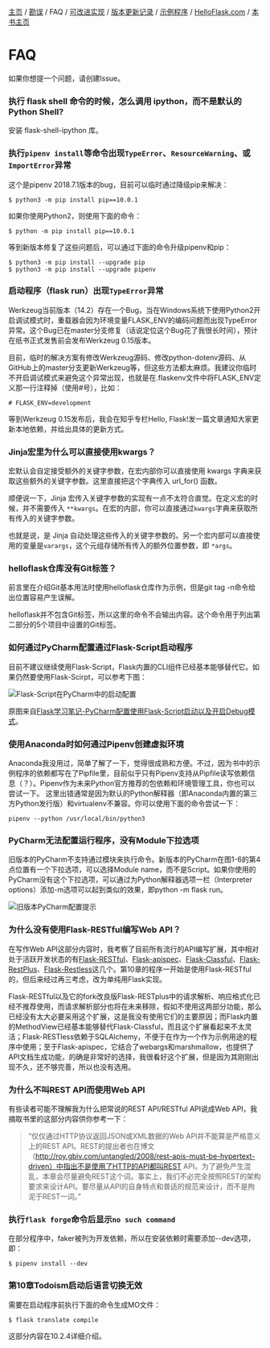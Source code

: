 [主页](https://github.com/greyli/helloflask)
/ [勘误](https://github.com/greyli/helloflask/blob/master/errata/errata.md)
/ FAQ
/ [可改进实现](https://github.com/greyli/helloflask/blob/master/improvement/improvement.md)
/ [版本更新记录](https://github.com/greyli/helloflask/blob/master/CHANGES.md)
/ [示例程序](https://github.com/greyli/helloflask/blob/master/demos/)
/ [HelloFlask.com](http://helloflask.com)
/ [本书主页](http://helloflask.com/book)

# FAQ

如果你想提一个问题，请创建Issue。

### 执行 flask shell 命令的时候，怎么调用 ipython，而不是默认的 Python Shell?

安装 flask-shell-ipython 库。

### 执行`pipenv install`等命令出现`TypeError`、`ResourceWarning`、或`ImportError`异常

这个是pipenv 2018.7.1版本的bug，目前可以临时通过降级pip来解决：

`$ python3 -m pip install pip==10.0.1`

如果你使用Python2，则使用下面的命令：

`$ python -m pip install pip==10.0.1`

等到新版本修复了这些问题后，可以通过下面的命令升级pipenv和pip：

```
$ python3 -m pip install --upgrade pip
$ python3 -m pip install --upgrade pipenv
```

### 启动程序（flask run）出现`TypeError`异常

Werkzeug当前版本（14.2）存在一个Bug，当在Windows系统下使用Python2开启调试模式时，重载器会因为环境变量FLASK_ENV的编码问题而出现TypeError异常。这个Bug已在master分支修复（话说定位这个Bug花了我很长时间），预计在纸书正式发售前会发布Werkzeug 0.15版本。

目前，临时的解决方案有修改Werkzeug源码、修改python-dotenv源码、从GitHub上的master分支更新Werkzeug等，但这些方法都太麻烦。我建议你临时不开启调试模式来避免这个异常出现，也就是在.flaskenv文件中将FLASK_ENV定义那一行注释掉（使用#号），比如：

```
# FLASK_ENV=development
```
等到Werkzeug 0.15发布后，我会在知乎专栏Hello, Flask!发一篇文章通知大家更新本地依赖，并给出具体的更新方式。


### Jinja宏里为什么可以直接使用kwargs？

宏默认会自定接受额外的关键字参数，在宏内部你可以直接使用 kwargs 字典来获取这些额外的关键字参数。这里直接把这个字典传入 url_for() 函数。

顺便说一下，Jinja 宏传入关键字参数的实现有一点不太符合直觉。在定义宏的时候，并不需要传入 `**kwargs`。在宏的内部，你可以直接通过`kwargs`字典来获取所有传入的关键字参数。

也就是说，是 Jinja 自动处理这些传入的关键字参数的。另一个宏内部可以直接使用的变量是`varargs`，这个元组存储所有传入的额外位置参数，即 `*args`。


### helloflask仓库没有Git标签？

前言里在介绍Git基本用法时使用helloflask仓库作为示例，但是git tag -n命令给出位置容易产生误解。

helloflask并不包含Git标签，所以这里的命令不会输出内容。这个命令用于列出第二部分的5个项目中设置的Git标签。

### 如何通过PyCharm配置通过Flask-Script启动程序

目前不建议继续使用Flask-Script，Flask内置的CLI组件已经基本能够替代它。如果仍然要使用Flask-Scirpt，可以参考下图：

![Flask-Script在PyCharm中的启动配置](http://helloflask.com/images/pycharm-flask-script.png)

原图来自[Flask学习笔记-PyCharm配置使用Flask-Script启动以及开启Debug模式](https://my.oschina.net/ykbj/blog/618475)。

### 使用Anaconda时如何通过Pipenv创建虚拟环境

Anaconda我没用过，简单了解了一下，觉得很成熟和方便。不过，因为书中的示例程序的依赖都写在了Pipfile里，目前似乎只有Pipenv支持从Pipfile读写依赖信息（？）。Pipenv作为未来Python官方推荐的包依赖和环境管理工具，你也可以尝试一下。
这里出错通常是因为默认的Python解释器（即Anaconda内置的第三方Python发行版）和virtualenv不兼容。你可以使用下面的命令尝试一下：
```
pipenv --python /usr/local/bin/python3
```

### PyCharm无法配置运行程序，没有Module下拉选项

旧版本的PyCharm不支持通过模块来执行命令。新版本的PyCharm在图1-6的第4点位置有一个下拉选项，可以选择Module name，而不是Script。如果你使用的PyCharm没有这个下拉选项，可以通过为Python解释器选项一栏（Interpreter options）添加-m选项可以起到类似的效果，即python -m flask run。

![旧版本PyCharm配置提示](http://helloflask.com/images/pycharm-m.png)


### 为什么没有使用Flask-RESTful编写Web API？

在写作Web API这部分内容时，我考察了目前所有流行的API编写扩展，其中相对处于活跃开发状态的有[Flask-RESTful](https://github.com/flask-restful/flask-restful)、[Flask-apispec](https://github.com/jmcarp/flask-apispec)、[Flask-Classful](https://github.com/teracyhq/flask-classful)、[Flask-RestPlus](https://github.com/noirbizarre/flask-restplus)、[Flask-Restless](https://github.com/jfinkels/flask-restless)这几个。第10章的程序一开始是使用Flask-RESTful的，但后来经过再三考虑，改为单纯用Flask实现。

Flask-RESTful以及它的fork改良版Flask-RESTplus中的请求解析、响应格式化已经不推荐使用，而请求解析部分也将在未来移除，假如不使用这两部分功能，那么已经没有太大必要采用这个扩展，这是我没有使用它们的主要原因；而Flask内置的MethodView已经基本能够替代Flask-Classful，而且这个扩展看起来不太灵活；Flask-RESTless依赖于SQLAlchemy，不便于在作为一个作为示例用途的程序中使用；至于Flask-apispec，它结合了webargs和marshmallow，也提供了API文档生成功能，的确是非常好的选择，我很看好这个扩展，但是因为其刚刚出现不久，还不够完善，所以也没有选用。

### 为什么不叫REST API而使用Web API
有些读者可能不理解我为什么把常说的REST API/RESTful API说成Web API，我摘取书里的这部分内容供你参考一下：

> “仅仅通过HTTP协议返回JSON或XML数据的Web API并不能算是严格意义上的REST API。REST的提出者也在博文（http://roy.gbiv.com/untangled/2008/rest-apis-must-be-hypertext-driven）中指出不是使用了HTTP的API都叫REST API。为了避免产生混乱，本章会尽量避免REST这个词。事实上，我们不必完全按照REST的架构要求来设计API。要尽量从API的自身特点和普适的规范来设计，而不是拘泥于REST一词。”


### 执行`flask forge`命令后显示`no such command`

在部分程序中，faker被列为开发依赖，所以在安装依赖时需要添加--dev选项，即：
```
$ pipenv install --dev
```

### 第10章Todoism启动后语言切换无效

需要在启动程序前执行下面的命令生成MO文件：
```
$ flask translate compile
```
这部分内容在10.2.4详细介绍。
